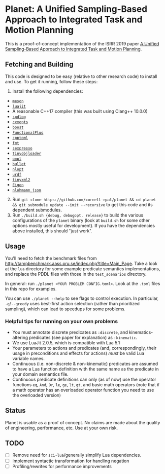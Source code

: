 # Planet: A Unified Sampling-Based Approach to Integrated Task and Motion Planning

This is a proof-of-concept implementation of the ISRR 2019 paper [A Unified Sampling-Based Approach
to Integrated Task and Motion
Planning](https://wbthomason.github.io/papers/isrr2019_unifiedtamp.pdf).

## Fetching and Building

This code is designed to be easy (relative to other research code) to install and use. To get it
running, follow these steps:

1. Install the following dependencies:
  - [`meson`](https://mesonbuild.com/)
  - [`luajit`](https://luajit.org/)
  - A reasonable C++17 compiler (this was built using Clang++ 10.0.0)
  - [`spdlog`](https://github.com/gabime/spdlog)
  - [`cxxopts`](https://github.com/jarro2783/cxxopts)
  - [`boost`](https://www.boost.org/)
  - [`FunctionalPlus`](https://github.com/Dobiasd/FunctionalPlus)
  - [`cpptoml`](https://github.com/skystrife/cpptoml)
  - [`fmt`](https://github.com/fmtlib/fmt)
  - [`sexpresso`](https://github.com/BitPuffin/sexpresso)
  - [`tinyobjloader`](https://github.com/syoyo/tinyobjloader)
  - [`ompl`](https://ompl.kavrakilab.org/)
  - [`bullet`](https://github.com/bulletphysics/bullet3)
  - [`nlopt`](https://github.com/stevengj/nlopt)
  - [`urdf`](https://github.com/ros/urdfdom)
  - [`tinyxml2`](https://github.com/leethomason/tinyxml2)
  - [`Eigen`](http://eigen.tuxfamily.org/index.php?title=Main_Page)
  - [`nlohmann_json`](https://github.com/nlohmann/json)
2. Run `git clone https://github.com/cornell-rpal/planet && cd planet && git submodule update
   --init --recursive` to get this code and its dependent submodules.
3. Run `./build.sh {debug, debugopt, release}` to build the various configurations of the `planet`
   binary (look at `build.sh` for some other options mostly useful for development). If you have the
   dependencies above installed, this should "just work".

## Usage

You'll need to fetch the benchmark files from
<http://tampbenchmark.aass.oru.se/index.php?title=Main_Page>. Take a look at the `lua` directory for
some example predicate semantics implementations, and replace the PDDL files with those in the
`test_scenarios` directory.

In general: run `./planet <YOUR PROBLEM CONFIG.toml>`. Look at the `.toml` files in this repo for
examples.

You can use `./planet --help` to see flags to control execution. In particular, `-g`/`--greedy` uses
best-first action selection (rather than prioritized sampling), which can lead to speedups for some
problems.

### Helpful tips for running on your own problems

- You must annotate discrete predicates as `:discrete`, and kinematics-altering predicates (see paper for explanation) as `:kinematic`.
- We use LuaJit 2.0.5, which is compatible with Lua 5.1
- Your parameters to actions and predicates (and, correspondingly, their usage in preconditions and effects for actions) *must* be valid Lua variable names.
- Continuous (i.e. non-discrete & non-kinematic) predicates are assumed to have a Lua function definition with the same name as the predicate in your domain semantics file.
- Continuous predicate definitions can only (as of now) use the operator functions `eq`, `And`, `Or`,
  `le`, `ge`, `lt`, `gt`, and basic math operators (note that if a math operator has an overloaded operator
  function you need to use the overloaded version)

## Status

Planet is usable as a proof of concept. No claims are made about the quality of engineering,
performance, etc. Use at your own risk.

## TODO
- [ ] Remove need for `sci-lua`/generally simplify Lua dependencies.
- [ ] Implement syntactic transformation for handling negation
- [ ] Profiling/rewrites for performance improvements
